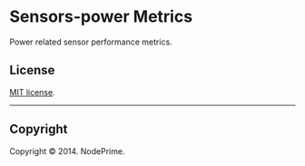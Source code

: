 Sensors-power Metrics
===


Power related sensor performance metrics.



## License

[MIT license](http://opensource.org/licenses/MIT). 


---
## Copyright

Copyright &copy; 2014. NodePrime.

